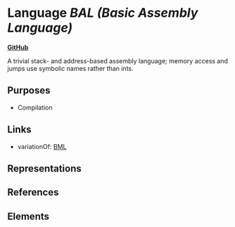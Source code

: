 # Language _BAL (Basic Assembly Language)_
**[GitHub](https://github.com/softlang/yas/blob/master/languages/BAL)**

A trivial stack- and address-based assembly language; memory access and jumps use symbolic names rather than ints.

## Purposes
* Compilation

## Links
* variationOf: [BML](http://softlang.github.io/yas/languages/BML.html)

## Representations

## References

## Elements
